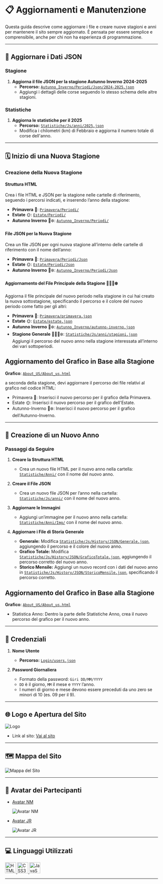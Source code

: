 # 📋 Aggiornamenti e Manutenzione

Questa guida descrive come aggiornare i file e creare nuove stagioni e anni per mantenere il sito sempre aggiornato. È pensata per essere semplice e comprensibile, anche per chi non ha esperienza di programmazione.

---

## 📂 Aggiornare i Dati JSON

### Stagione

1. **Aggiorna il file JSON per la stagione Autunno Inverno 2024-2025**
   - **Percorso:** [`Autunno_Inverno/Periodi/Json/2024-2025.json`](Autunno_Inverno/Periodi/Json/2024-2025.json)
   - Aggiungi i dettagli delle corse seguendo lo stesso schema delle altre stagioni.

### Statistiche

1. **Aggiorna le statistiche per il 2025**
   - **Percorso:** [`Statistiche/Js/anni/2025.json`](Statistiche/Js/anni/2025.json)
   - Modifica i chilometri (km) di Febbraio e aggiorna il numero totale di corse dell'anno.

---

## 🗓 Inizio di una Nuova Stagione

### Creazione della Nuova Stagione

#### Struttura HTML

Crea i file HTML e JSON per la stagione nelle cartelle di riferimento, seguendo i percorsi indicati, e inserendo l’anno della stagione:

- **Primavera** 🌸: [`Primavera/Periodi/`](Primavera/Periodi/)
- **Estate** 🌞: [`Estate/Periodi/`](Estate/Periodi/)
- **Autunno Inverno** 🍁❄️: [`Autunno_Inverno/Periodi/`](Autunno_Inverno/Periodi/)

#### File JSON per la Nuova Stagione

Crea un file JSON per ogni nuova stagione all’interno delle cartelle di riferimento con il nome dell’anno:

- **Primavera** 🌸: [`Primavera/Periodi/Json`](Primavera/Periodi/Json)
- **Estate** 🌞: [`Estate/Periodi/Json`](Estate/Periodi/Json)
- **Autunno Inverno** 🍁❄️: [`Autunno_Inverno/Periodi/Json`](Autunno_Inverno/Periodi/Json)

#### Aggiornamento del File Principale della Stagione 🌸🌞🍁❄️

Aggiorna il file principale del nuovo periodo nella stagione in cui hai creato la nuova sottostagione, specificando il percorso e il colore del nuovo periodo come fatto per gli altri:

- **Primavera** 🌸: [`Primavera/primavera.json`](Primavera/primavera.json)
- **Estate** 🌞: [`Estate/estate.json`](Estate/estate.json)
- **Autunno Inverno** 🍁❄️: [`Autunno_Inverno/autunno-inverno.json`](Autunno_Inverno/autunno-inverno.json)
- **Stagione Generale** 🌸🌞🍁❄️: [`Statistiche/Js/anni/stagioni.json`](Statistiche/Js/anni/stagioni.json)  
  Aggiungi il percorso del nuovo anno nella stagione interessata all’interno dei vari sottoperiodi.

## Aggiornamento del Grafico in Base alla Stagione

**Grafico**: [`About_US/About_us.html`](About_US/About_us.html)

a seconda della stagione, devi aggiornare il percorso dei file relativi al grafico nel codice HTML:

- Primavera 🌸: Inserisci il nuovo percorso per il grafico della Primavera.
- Estate 🌞: Inserisci il nuovo percorso per il grafico dell'Estate.
- Autunno-Inverno 🍁❄️: Inserisci il nuovo percorso per il grafico dell'Autunno-Inverno.

---

## 📅 Creazione di un Nuovo Anno

### Passaggi da Seguire

1. **Creare la Struttura HTML**

   - Crea un nuovo file HTML per il nuovo anno nella cartella: [`Statistiche/Anni/`](Statistiche/Anni/) con il nome del nuovo anno.

2. **Creare il File JSON**

   - Crea un nuovo file JSON per l’anno nella cartella: [`Statistiche/Js/anni/`](Statistiche/Js/anni/) con il nome del nuovo anno.

3. **Aggiornare le Immagini**

   - Aggiungi un’immagine per il nuovo anno nella cartella: [`Statistiche/Anni/Img/`](Statistiche/Anni/Img/) con il nome del nuovo anno.

4. **Aggiornare i File di Storia Generale**
   - **Generale:** Modifica [`Statistiche/Js/History/JSON/Generale.json`](Statistiche/Js/History/JSON/Generale.json), aggiungendo il percorso e il colore del nuovo anno.
   - **Grafico Totale:** Modifica [`Statistiche/Js/History/JSON/GraficoTotale.json`](Statistiche/Js/History/JSON/GraficoTotale.json), aggiungendo il percorso corretto del nuovo anno.
   - **Storico Mensile:** Aggiungi un nuovo record con i dati del nuovo anno in [`Statistiche/Js/History/JSON/StoricoMensile.json`](Statistiche/Js/History/JSON/StoricoMensile.json), specificando il percorso corretto.

## Aggiornamento del Grafico in Base alla Stagione

**Grafico**: [`About_US/About_us.html`](About_US/About_us.html)

- Statistica Anno: Dentro la parte delle Statistiche Anno, crea il nuovo percorso del grafico per il nuovo anno.

---

## 🔐 Credenziali

1. **Nome Utente**

   - **Percorso:** [`Login/users.json`](Login/users.json)

2. **Password Giornaliera**
   - Formato della password: `Giri DD/MM/YYYY`
   - `DD` è il giorno, `MM` il mese e `YYYY` l’anno.
   - I numeri di giorno e mese devono essere preceduti da uno zero se minori di 10 (es. 09 per il 9).

---

## 🌐 Logo e Apertura del Sito

![Logo](Img/logo.jpg)

- Link al sito: [Vai al sito](https://giri-in-bici.netlify.app/)

---

## 🗺 Mappa del Sito

![Mappa del Sito](About_US/Img/Mappa.jpg)

---

## 👥 Avatar dei Partecipanti

- [Avatar NM](https://www.komoot.com/it-it/user/1372754001803)

  ![Avatar NM](About_US/Img/AvatarNM.jpg)

- [Avatar JR](https://www.komoot.com/it-it/user/1381372752571)

  ![Avatar JR](About_US/Img/AvatarJR.png)

---

## 💻 Linguaggi Utilizzati

<p align="left">
  <a href="https://developer.mozilla.org/en-US/docs/Glossary/HTML5" target="_blank" rel="noreferrer">
    <img src="https://raw.githubusercontent.com/danielcranney/readme-generator/main/public/icons/skills/html5-colored.svg" width="36" height="36" alt="HTML5" />
  </a>
  <a href="https://developer.mozilla.org/en-US/docs/Web/CSS" target="_blank" rel="noreferrer">
    <img src="https://raw.githubusercontent.com/danielcranney/readme-generator/main/public/icons/skills/css3-colored.svg" width="36" height="36" alt="CSS3" />
  </a>
  <a href="https://developer.mozilla.org/en-US/docs/Web/JavaScript" target="_blank" rel="noreferrer">
    <img src="https://raw.githubusercontent.com/danielcranney/readme-generator/main/public/icons/skills/javascript-colored.svg" width="36" height="36" alt="JavaScript" />
  </a>
</p>

---
